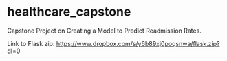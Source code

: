 # healthcare_capstone
Capstone Project on Creating a Model to Predict Readmission Rates.

Link to Flask zip: https://www.dropbox.com/s/y6b89xj0poqsnwa/flask.zip?dl=0

